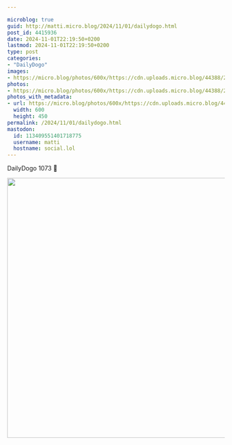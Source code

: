 ```yaml
---

microblog: true
guid: http://matti.micro.blog/2024/11/01/dailydogo.html
post_id: 4415936
date: 2024-11-01T22:19:50+0200
lastmod: 2024-11-01T22:19:50+0200
type: post
categories:
- "DailyDogo"
images:
- https://micro.blog/photos/600x/https://cdn.uploads.micro.blog/44388/2024/14e05290f04c4a47b9ac2a149e1d5f01.jpg
photos:
- https://micro.blog/photos/600x/https://cdn.uploads.micro.blog/44388/2024/14e05290f04c4a47b9ac2a149e1d5f01.jpg
photos_with_metadata:
- url: https://micro.blog/photos/600x/https://cdn.uploads.micro.blog/44388/2024/14e05290f04c4a47b9ac2a149e1d5f01.jpg
  width: 600
  height: 450
permalink: /2024/11/01/dailydogo.html
mastodon:
  id: 113409551401718775
  username: matti
  hostname: social.lol
---
```

DailyDogo 1073 🐶

<img src="https://micro.blog/photos/600x/https://blog.martin-haehnel.de/uploads/2024/14e05290f04c4a47b9ac2a149e1d5f01.jpg" width="600" alt="" />
